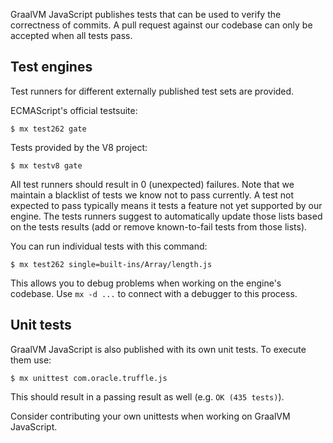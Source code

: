 GraalVM JavaScript publishes tests that can be used to verify the correctness of commits.
A pull request against our codebase can only be accepted when all tests pass.

## Test engines
Test runners for different externally published test sets are provided.

ECMAScript's official testsuite:
```
$ mx test262 gate
```

Tests provided by the V8 project:
```
$ mx testv8 gate
```

All test runners should result in 0 (unexpected) failures.
Note that we maintain a blacklist of tests we know not to pass currently.
A test not expected to pass typically means it tests a feature not yet supported by our engine.
The tests runners suggest to automatically update those lists based on the tests results (add or remove known-to-fail tests from those lists).

You can run individual tests with this command:
```
$ mx test262 single=built-ins/Array/length.js
```

This allows you to debug problems when working on the engine's codebase.
Use `mx -d ...` to connect with a debugger to this process.

## Unit tests
GraalVM JavaScript is also published with its own unit tests.
To execute them use:

```
$ mx unittest com.oracle.truffle.js
```

This should result in a passing result as well (e.g. `OK (435 tests)`).

Consider contributing your own unittests when working on GraalVM JavaScript.

